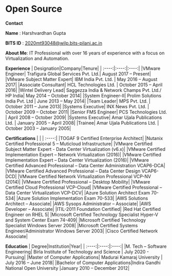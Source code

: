 # Open Source

**Contact**

**Name** : Harshvardhan Gupta

**BITS ID** : 2020mt93048@wilp.bits-pilani.ac.in

**About Me**:
IT Professional with over 16 years of experience with a focus on Virtualization and Automation.

**Experience**
| Designation|Company|Tenure|
| :----:|:----:|:----:|
|VMware Engineer| Trafigura Global Services Pvt. Ltd.|				August 2017 – Present|
|VMware Subject Matter Expert| IBM India Pvt. Ltd.	|			May 2016 – August 2017|
|Associate Consultant| HCL Technologies Ltd.	|				October 2015 – April 2016|
|Wintel Delivery Lead| Saggezza India & Network Champs Pvt. Ltd./ HP India| 	May 2014 – October 2014|
|System Engineer-II| Prolim Solutions India Pvt. Ltd		|		June 2013 – May 2014|
|Team Leader| MPS Pvt. Ltd.				|			October 2011 – June 2013|
|Systems Executive| INX News Pvt. Ltd.		|				October 2009 – October 2011|
|Senior FMS Engineer| PCS Technologies Ltd. 		|			April 2008 – October 2009|
|Systems Executive| Amar Ujala Publications Ltd.	|				January 2005 – April 2008|
|Trainee| Amar Ujala Publications Ltd.		|				October 2003 – January 2005|

**Certifications**
| |
| :----:|
|TOGAF 9 Certified Enterprise Architect|
|Nutanix Certified Professional 5 – Muticloud Infrastructure|
|VMware Certified Subject Matter Expert - Data Center Virtualization (v6.x)|
|VMware Certified Implementation Expert – Network Virtualization (2016)|
|VMware Certified Implementation Expert – Data Center Virtualization (2016)|
|VMware Certified Advanced Professional – Data Center Administration VCAP6-DCA|
|VMware Certified Advanced Professional – Data Center Design VCAP6-DCD|
|VMware Certified Network Virtualization Professional VCP-NV (2014)|
|VMware Certified Professional – Desktop Mobility|
|VMware Certified Cloud Professional VCP-Cloud|
|VMware Certified Professional – Data Center Virtualization VCP-DCV|
|Azure Solution Architect Exam 70-534|
|Azure Solution Implementation Exam 70-533|
|AWS Solutions Architect – Associate|
|AWS Sysops Administrator – Associate|
|AWS Developer – Associate|
|ITIL-2011 Foundation Certified|
|Red Hat Certified Engineer on RHEL 5|
|Microsoft Certified Technology Specialist Hyper-V and System Center Exam 74-409|
|Microsoft Certified Technology Specialist Windows Server 2008|
|Microsoft Certified Systems Engineer/Administrator Windows Server 2003|
|Cisco Certified Network Associate|

**Education**
| Degree|Institution|Year|
| :----:|:----:|:----:|
|M. Tech – Software Engineering| Birla Institute of Technology and Science |                  July 2020 - Pursuing|
|Master of Computer Applications| Madurai Kamaraj University		|	July 2016 – June 2018|
|Bachelor of Computer Applications|Indira Gandhi National Open University |January 2010 – December 2012|
                              







